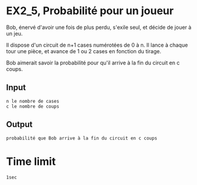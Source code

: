 # EX2_5, Probabilité pour un joueur

Bob, énervé d'avoir une fois de plus perdu, s'exile seul, et décide de jouer à un jeu.

Il dispose d'un circuit de n+1 cases numérotées de 0 à n. Il lance à chaque tour une pièce, et avance de 1 ou 2 cases en fonction du tirage.

Bob aimerait savoir la probabilité pour qu'il arrive à la fin du circuit en c coups.

## Input
```
n le nombre de cases
c le nombre de coups
```
## Output
```
probabilité que Bob arrive à la fin du circuit en c coups
```
# Time limit
```
1sec
```

